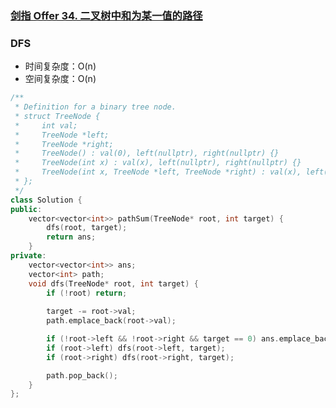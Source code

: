 ### [剑指 Offer 34. 二叉树中和为某一值的路径](https://leetcode-cn.com/problems/er-cha-shu-zhong-he-wei-mou-yi-zhi-de-lu-jing-lcof/)

### DFS

- 时间复杂度：O(n)
- 空间复杂度：O(n)

```c++
/**
 * Definition for a binary tree node.
 * struct TreeNode {
 *     int val;
 *     TreeNode *left;
 *     TreeNode *right;
 *     TreeNode() : val(0), left(nullptr), right(nullptr) {}
 *     TreeNode(int x) : val(x), left(nullptr), right(nullptr) {}
 *     TreeNode(int x, TreeNode *left, TreeNode *right) : val(x), left(left), right(right) {}
 * };
 */
class Solution {
public:
    vector<vector<int>> pathSum(TreeNode* root, int target) {
        dfs(root, target);
        return ans;
    }
private:
    vector<vector<int>> ans;
    vector<int> path;
    void dfs(TreeNode* root, int target) {
        if (!root) return;
        
        target -= root->val;
        path.emplace_back(root->val);

        if (!root->left && !root->right && target == 0) ans.emplace_back(path);
        if (root->left) dfs(root->left, target);
        if (root->right) dfs(root->right, target);

        path.pop_back();
    }
};
```
